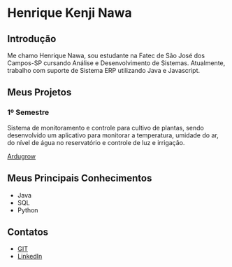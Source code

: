 # Henrique Kenji Nawa

## Introdução

Me chamo Henrique Nawa, sou estudante na Fatec de São José dos Campos-SP cursando Análise e Desenvolvimento de Sistemas. Atualmente, trabalho com suporte de Sistema ERP utilizando Java e Javascript.
## Meus Projetos

### 1º Semestre 
Sistema de monitoramento e controle para cultivo de plantas, sendo desenvolvido um aplicativo para monitorar a temperatura, umidade do ar, do nível de água no reservatório e controle de luz e irrigação.

[Ardugrow](https://github.com/HenriqueNawa/portfolio-fatec/blob/main/1semestre/README.md)


## Meus Principais Conhecimentos
- Java
- SQL
- Python

## Contatos
* [GIT](https://github.com/henriquenawa)
* [LinkedIn](https://www.linkedin.com/in/henriquenawa/)


